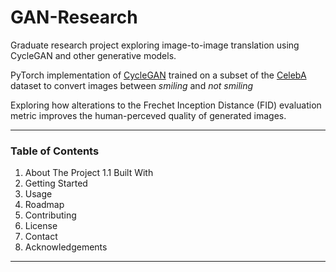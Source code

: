 # GAN-Research
Graduate research project exploring image-to-image translation using CycleGAN and other generative models.

PyTorch implementation of [CycleGAN](https://arxiv.org/abs/1703.10593) trained on a subset of the [CelebA](http://mmlab.ie.cuhk.edu.hk/projects/CelebA.html) dataset to convert images between *smiling* and *not smiling*

Exploring how alterations to the Frechet Inception Distance (FID) evaluation metric improves the human-perceved quality of generated images.

---

### Table of Contents
1. About The Project
1.1 Built With
2. Getting Started
3. Usage
4. Roadmap
5. Contributing
6. License
7. Contact
8. Acknowledgements

---

